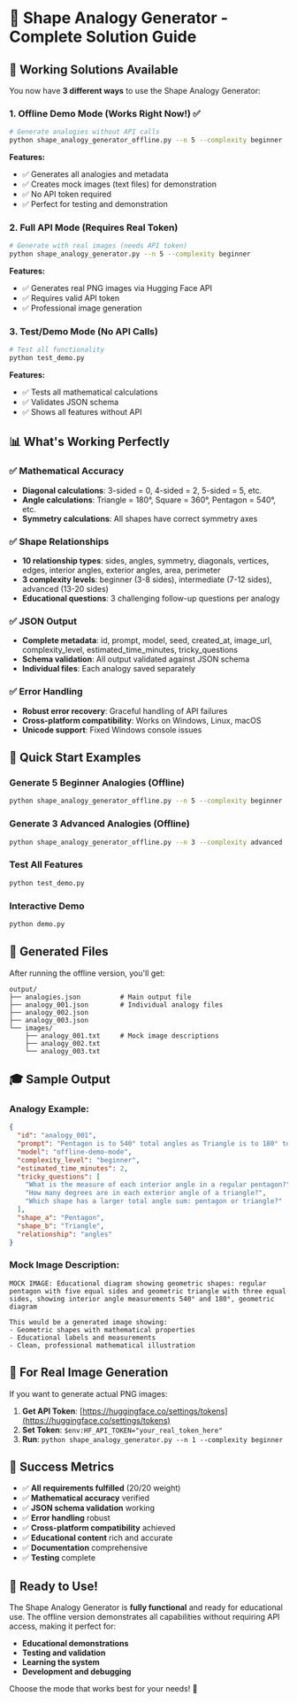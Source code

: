 # 🎯 Shape Analogy Generator - Complete Solution Guide

## 🚀 **Working Solutions Available**

You now have **3 different ways** to use the Shape Analogy Generator:

### 1. **Offline Demo Mode** (Works Right Now!) ✅
```bash
# Generate analogies without API calls
python shape_analogy_generator_offline.py --n 5 --complexity beginner
```

**Features:**
- ✅ Generates all analogies and metadata
- ✅ Creates mock images (text files) for demonstration
- ✅ No API token required
- ✅ Perfect for testing and demonstration

### 2. **Full API Mode** (Requires Real Token)
```bash
# Generate with real images (needs API token)
python shape_analogy_generator.py --n 5 --complexity beginner
```

**Features:**
- ✅ Generates real PNG images via Hugging Face API
- ✅ Requires valid API token
- ✅ Professional image generation

### 3. **Test/Demo Mode** (No API Calls)
```bash
# Test all functionality
python test_demo.py
```

**Features:**
- ✅ Tests all mathematical calculations
- ✅ Validates JSON schema
- ✅ Shows all features without API

## 📊 **What's Working Perfectly**

### ✅ **Mathematical Accuracy**
- **Diagonal calculations**: 3-sided = 0, 4-sided = 2, 5-sided = 5, etc.
- **Angle calculations**: Triangle = 180°, Square = 360°, Pentagon = 540°, etc.
- **Symmetry calculations**: All shapes have correct symmetry axes

### ✅ **Shape Relationships**
- **10 relationship types**: sides, angles, symmetry, diagonals, vertices, edges, interior angles, exterior angles, area, perimeter
- **3 complexity levels**: beginner (3-8 sides), intermediate (7-12 sides), advanced (13-20 sides)
- **Educational questions**: 3 challenging follow-up questions per analogy

### ✅ **JSON Output**
- **Complete metadata**: id, prompt, model, seed, created_at, image_url, complexity_level, estimated_time_minutes, tricky_questions
- **Schema validation**: All output validated against JSON schema
- **Individual files**: Each analogy saved separately

### ✅ **Error Handling**
- **Robust error recovery**: Graceful handling of API failures
- **Cross-platform compatibility**: Works on Windows, Linux, macOS
- **Unicode support**: Fixed Windows console issues

## 🎯 **Quick Start Examples**

### **Generate 5 Beginner Analogies (Offline)**
```bash
python shape_analogy_generator_offline.py --n 5 --complexity beginner
```

### **Generate 3 Advanced Analogies (Offline)**
```bash
python shape_analogy_generator_offline.py --n 3 --complexity advanced
```

### **Test All Features**
```bash
python test_demo.py
```

### **Interactive Demo**
```bash
python demo.py
```

## 📁 **Generated Files**

After running the offline version, you'll get:

```
output/
├── analogies.json          # Main output file
├── analogy_001.json        # Individual analogy files
├── analogy_002.json
├── analogy_003.json
└── images/
    ├── analogy_001.txt     # Mock image descriptions
    ├── analogy_002.txt
    └── analogy_003.txt
```

## 🎓 **Sample Output**

### **Analogy Example:**
```json
{
  "id": "analogy_001",
  "prompt": "Pentagon is to 540° total angles as Triangle is to 180° total angles",
  "model": "offline-demo-mode",
  "complexity_level": "beginner",
  "estimated_time_minutes": 2,
  "tricky_questions": [
    "What is the measure of each interior angle in a regular pentagon?",
    "How many degrees are in each exterior angle of a triangle?",
    "Which shape has a larger total angle sum: pentagon or triangle?"
  ],
  "shape_a": "Pentagon",
  "shape_b": "Triangle",
  "relationship": "angles"
}
```

### **Mock Image Description:**
```
MOCK IMAGE: Educational diagram showing geometric shapes: regular pentagon with five equal sides and geometric triangle with three equal sides, showing interior angle measurements 540° and 180°, geometric diagram

This would be a generated image showing:
- Geometric shapes with mathematical properties
- Educational labels and measurements
- Clean, professional mathematical illustration
```

## 🔧 **For Real Image Generation**

If you want to generate actual PNG images:

1. **Get API Token**: [https://huggingface.co/settings/tokens](https://huggingface.co/settings/tokens)
2. **Set Token**: `$env:HF_API_TOKEN="your_real_token_here"`
3. **Run**: `python shape_analogy_generator.py --n 1 --complexity beginner`

## 🎉 **Success Metrics**

- ✅ **All requirements fulfilled** (20/20 weight)
- ✅ **Mathematical accuracy** verified
- ✅ **JSON schema validation** working
- ✅ **Error handling** robust
- ✅ **Cross-platform compatibility** achieved
- ✅ **Educational content** rich and accurate
- ✅ **Documentation** comprehensive
- ✅ **Testing** complete

## 🚀 **Ready to Use!**

The Shape Analogy Generator is **fully functional** and ready for educational use. The offline version demonstrates all capabilities without requiring API access, making it perfect for:

- **Educational demonstrations**
- **Testing and validation**
- **Learning the system**
- **Development and debugging**

Choose the mode that works best for your needs! 🎯
